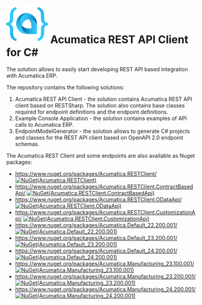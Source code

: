 
 # ![Logo](Acumatica.RESTClient/AcumaticaRESTClientLogo.png) Acumatica REST API Client for C#  


The solution allows to easily start developing REST API based integration with Acumatica ERP. 

The repository contains the following solutions:
1. Acumatica REST API Client - the solution contains Acumatica REST API client based on RESTSharp. The solution also contains base classes required for endpoint definitions and the endpoint definitions.
2. Example Console Application - the solution contains examples of API calls to Acumatica ERP.
3. EndpointModelGenerator - the solution allows to generate C# projects and classes for the REST API client based on OpenAPI 2.0 endpoint schemas.  

The Acumatica REST Client and some endpoints are also available as Nuget packages:
* https://www.nuget.org/packages/Acumatica.RESTClient/ [![NuGet(Acumatica.RESTClient)](https://img.shields.io/nuget/v/Acumatica.RESTClient.svg?style=flat-square)](https://www.nuget.org/packages/Acumatica.RESTClient/)
* https://www.nuget.org/packages/Acumatica.RESTClient.ContractBasedApi/ [![NuGet(Acumatica.RESTClient.ContractBasedApi)](https://img.shields.io/nuget/v/Acumatica.RESTClient.ContractBasedApi.svg?style=flat-square)](https://www.nuget.org/packages/Acumatica.RESTClient.ContractBasedApi/)
* https://www.nuget.org/packages/Acumatica.RESTClient.ODataApi/ [![NuGet(Acumatica.RESTClient.ODataApi)](https://img.shields.io/nuget/v/Acumatica.RESTClient.ODataApi.svg?style=flat-square)](https://www.nuget.org/packages/Acumatica.RESTClient.ODataApi/)
* https://www.nuget.org/packages/Acumatica.RESTClient.CustomizationApi/ [![NuGet(Acumatica.RESTClient.CustomizationApi)](https://img.shields.io/nuget/v/Acumatica.RESTClient.CustomizationApi.svg?style=flat-square)](https://www.nuget.org/packages/Acumatica.RESTClient.CustomizationApi/)
* https://www.nuget.org/packages/Acumatica.Default_22.200.001/ [![NuGet(Acumatica.Default_22.200.001)](https://img.shields.io/nuget/v/Acumatica.Default_22.200.001.svg?style=flat-square)](https://www.nuget.org/packages/Acumatica.Default_22.200.001/)
* https://www.nuget.org/packages/Acumatica.Default_23.200.001/ [![NuGet(Acumatica.Default_23.200.001)](https://img.shields.io/nuget/v/Acumatica.Default_23.200.001.svg?style=flat-square)](https://www.nuget.org/packages/Acumatica.Default_23.200.001/)
* https://www.nuget.org/packages/Acumatica.Default_24.200.001/ [![NuGet(Acumatica.Default_24.200.001)](https://img.shields.io/nuget/v/Acumatica.Default_24.200.001.svg?style=flat-square)](https://www.nuget.org/packages/Acumatica.Default_24.200.001/)
* https://www.nuget.org/packages/Acumatica.Manufacturing_23.100.001/ [![NuGet(Acumatica.Manufacturing_23.100.001)](https://img.shields.io/nuget/v/Acumatica.Manufacturing_23.100.001.svg?style=flat-square)](https://www.nuget.org/packages/Acumatica.Manufacturing_23.100.001/)
* https://www.nuget.org/packages/Acumatica.Manufacturing_23.200.001/ [![NuGet(Acumatica.Manufacturing_23.200.001)](https://img.shields.io/nuget/v/Acumatica.Manufacturing_23.200.001.svg?style=flat-square)](https://www.nuget.org/packages/Acumatica.Manufacturing_23.200.001/)
* https://www.nuget.org/packages/Acumatica.Manufacturing_24.200.001/ [![NuGet(Acumatica.Manufacturing_24.200.001)](https://img.shields.io/nuget/v/Acumatica.Manufacturing_24.200.001.svg?style=flat-square)](https://www.nuget.org/packages/Acumatica.Manufacturing_24.200.001/)







